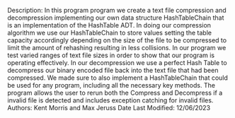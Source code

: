 Description: In this program program we create a text file compression and decompression implementing our own data structure HashTableChain that is an implementation of the HashTable ADT. In doing our compression algorithm we use our HashTableChain to store values setting the table capacity accordingly depending on the size of the file to be compressed to limit the amount of rehashing resulting in less collisions. In our program we test varied ranges of text file sizes in order to show that our program is operating effectively. In our decompression we use a perfect Hash Table to decompress our binary encoded file back into the text file that had been compressed. We made sure to also implement a HashTableChain that could be used for any program, including all the necessary key methods. The program allows the user to rerun both the Compress and Decompress if a invalid file is detected and includes exception catching for invalid files.
Authors: Kent Morris and Max Jeruss
Date Last Modified: 12/06/2023